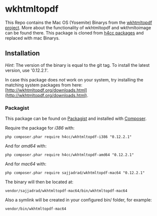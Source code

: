 wkhtmltopdf
================

This Repo contains the Mac OS (Yosemite) Binarys from the [wkhtmltopdf project](http://wkhtmltopdf.org/).
More about the functionality of wkhtmltopdf and wkthmltoimage can be found there.
This package is cloned from [h4cc packages](https://packagist.org/packages/h4cc/) and replaced with mac Binarys.
## Installation

_Hint_:
The version of the binary is equal to the git tag.
To install the latest version, use '0.12.2.1'.

In case this package does _not_ work on your system, try installing the matching system packages from here: [http://wkhtmltopdf.org/downloads.html](http://wkhtmltopdf.org/downloads.html).

### Packagist

This package can be found on [Packagist](http://packagist.org) and installed with [Composer](http://getcomposer.com/).

Require the package for _i386_ with:

    php composer.phar require h4cc/wkhtmltopdf-i386 "0.12.2.1"

And for _amd64_ with:

    php composer.phar require h4cc/wkhtmltopdf-amd64 "0.12.2.1"

And for _mac64_ with:

    php composer.phar require sajjadrad/wkhtmltopdf-mac64 "0.12.2.1"

The binary will then be located at:

    vendor/sajjadrad/wkhtmltopdf-mac64/bin/wkhtmltopdf-mac64

Also a symlink will be created in your configured bin/ folder, for example:

    vendor/bin/wkhtmltopdf-mac64

